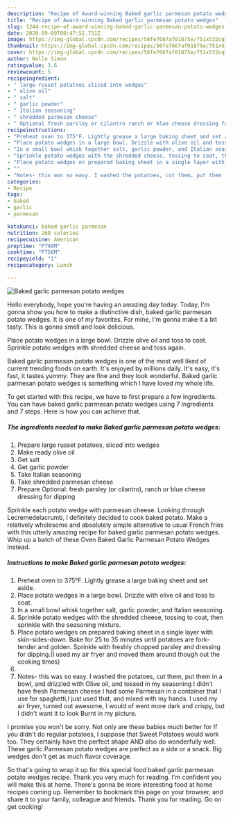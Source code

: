 ```yaml
---
description: "Recipe of Award-winning Baked garlic parmesan potato wedges"
title: "Recipe of Award-winning Baked garlic parmesan potato wedges"
slug: 1244-recipe-of-award-winning-baked-garlic-parmesan-potato-wedges
date: 2020-09-09T00:47:51.731Z
image: https://img-global.cpcdn.com/recipes/56fe7667af01875e/751x532cq70/baked-garlic-parmesan-potato-wedges-recipe-main-photo.jpg
thumbnail: https://img-global.cpcdn.com/recipes/56fe7667af01875e/751x532cq70/baked-garlic-parmesan-potato-wedges-recipe-main-photo.jpg
cover: https://img-global.cpcdn.com/recipes/56fe7667af01875e/751x532cq70/baked-garlic-parmesan-potato-wedges-recipe-main-photo.jpg
author: Nelle Simon
ratingvalue: 3.6
reviewcount: 5
recipeingredient:
- " large russet potatoes sliced into wedges"
- " olive oil"
- " salt"
- " garlic powder"
- " Italian seasoning"
- " shredded parmesan cheese"
- " Optional fresh parsley or cilantro ranch or blue cheese dressing for dipping"
recipeinstructions:
- "Preheat oven to 375°F. Lightly grease a large baking sheet and set aside."
- "Place potato wedges in a large bowl. Drizzle with olive oil and toss to coat."
- "In a small bowl whisk together salt, garlic powder, and Italian seasoning."
- "Sprinkle potato wedges with the shredded cheese, tossing to coat, then sprinkle with the seasoning mixture."
- "Place potato wedges on prepared baking sheet in a single layer with skin-sides-down. Bake for 25 to 35 minutes until potatoes are fork-tender and golden. Sprinkle with freshly chopped parsley and dressing for dipping.(I used my air fryer and moved them around though out the cooking times)"
- ""
- "Notes- this was so easy. I washed the potatoes, cut them, put them in a bowl, and drizzled with Olive oil, and tossed in my seasoning I didn’t have fresh Parmesan cheese I had some Parmesan in a container that I use for spaghetti,I just used that, and mixed with my hands. I used my air fryer, turned out awesome, I would of went more dark and crispy, but I didn’t want it to look Burnt in my picture."
categories:
- Recipe
tags:
- baked
- garlic
- parmesan

katakunci: baked garlic parmesan 
nutrition: 260 calories
recipecuisine: American
preptime: "PT40M"
cooktime: "PT56M"
recipeyield: "1"
recipecategory: Lunch

---
```



![Baked garlic parmesan potato wedges](https://img-global.cpcdn.com/recipes/56fe7667af01875e/751x532cq70/baked-garlic-parmesan-potato-wedges-recipe-main-photo.jpg)

Hello everybody, hope you're having an amazing day today. Today, I'm gonna show you how to make a distinctive dish, baked garlic parmesan potato wedges. It is one of my favorites. For mine, I'm gonna make it a bit tasty. This is gonna smell and look delicious.

Place potato wedges in a large bowl. Drizzle olive oil and toss to coat. Sprinkle potato wedges with shredded cheese and toss again.

Baked garlic parmesan potato wedges is one of the most well liked of current trending foods on earth. It's enjoyed by millions daily. It's easy, it's fast, it tastes yummy. They are fine and they look wonderful. Baked garlic parmesan potato wedges is something which I have loved my whole life.


To get started with this recipe, we have to first prepare a few ingredients. You can have baked garlic parmesan potato wedges using 7 ingredients and 7 steps. Here is how you can achieve that.

<!--inarticleads1-->

##### The ingredients needed to make Baked garlic parmesan potato wedges:

1. Prepare  large russet potatoes, sliced into wedges
1. Make ready  olive oil
1. Get  salt
1. Get  garlic powder
1. Take  Italian seasoning
1. Take  shredded parmesan cheese
1. Prepare  Optional: fresh parsley (or cilantro), ranch or blue cheese dressing for dipping


Sprinkle each potato wedge with parmesan cheese. Looking through Lecremedelacrumb, I definitely decided to cook baked potato. Make a relatively wholesome and absolutely simple alternative to usual French fries with this utterly amazing recipe for baked garlic parmesan potato wedges. Whip up a batch of these Oven Baked Garlic Parmesan Potato Wedges instead. 

<!--inarticleads2-->

##### Instructions to make Baked garlic parmesan potato wedges:

1. Preheat oven to 375°F. Lightly grease a large baking sheet and set aside.
1. Place potato wedges in a large bowl. Drizzle with olive oil and toss to coat.
1. In a small bowl whisk together salt, garlic powder, and Italian seasoning.
1. Sprinkle potato wedges with the shredded cheese, tossing to coat, then sprinkle with the seasoning mixture.
1. Place potato wedges on prepared baking sheet in a single layer with skin-sides-down. Bake for 25 to 35 minutes until potatoes are fork-tender and golden. Sprinkle with freshly chopped parsley and dressing for dipping.(I used my air fryer and moved them around though out the cooking times)
1. 
1. Notes- this was so easy. I washed the potatoes, cut them, put them in a bowl, and drizzled with Olive oil, and tossed in my seasoning I didn’t have fresh Parmesan cheese I had some Parmesan in a container that I use for spaghetti,I just used that, and mixed with my hands. I used my air fryer, turned out awesome, I would of went more dark and crispy, but I didn’t want it to look Burnt in my picture.


I promise you won&#39;t be sorry. Not only are these babies much better for If you didn&#39;t do regular potatoes, I suppose that Sweet Potatoes would work too. They certainly have the perfect shape AND also do wonderfully well. These garlic Parmesan potato wedges are perfect as a side or a snack. Big wedges don&#39;t get as much flavor coverage. 

So that's going to wrap it up for this special food baked garlic parmesan potato wedges recipe. Thank you very much for reading. I'm confident you will make this at home. There's gonna be more interesting food at home recipes coming up. Remember to bookmark this page on your browser, and share it to your family, colleague and friends. Thank you for reading. Go on get cooking!

